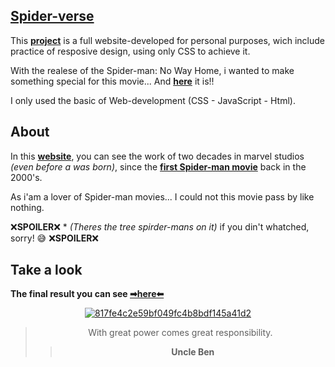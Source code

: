 ## [Spider-verse](https://bumboobee.github.io/Full-Spider-Verse/)

This **[project](https://bumboobee.github.io/Full-Spider-Verse/)** is a full website-developed for personal purposes, wich include practice of resposive design, using only CSS to achieve it. 

With the realese of the Spider-man: No Way Home, i wanted to make something special for this movie... And **[here](https://bumboobee.github.io/Full-Spider-Verse/)** it is!! 

I only used the basic of Web-development (CSS - JavaScript - Html).

## About

In this **[website](https://bumboobee.github.io/Full-Spider-Verse/)**, you can see the work of two decades in marvel studios *(even before a was born)*, since the **[first Spider-man movie](https://en.wikipedia.org/wiki/Spider-Man_(2002_film))** back in the 2000's.

As i'am a lover of Spider-man movies... I could not this movie pass by like nothing.

❌**SPOILER**❌ * *(Theres the tree spirder-mans on it)* if you din't whatched, sorry! 😅 ❌**SPOILER**❌

## Take a look

 **The final result you can see [➡here⬅](https://bumboobee.github.io/Full-Spider-Verse/)**
 
<div align="center">

 [![817fe4c2e59bf049fc4b8bdf145a41d2](https://c.tenor.com/mB814cspqZoAAAAC/spider-man-no-way-home-no-way-home.gif)]((https://bumboobee.github.io/Full-Spider-Verse/))

 > With great power comes great responsibility.
 >> **Uncle Ben**
<div \> 
